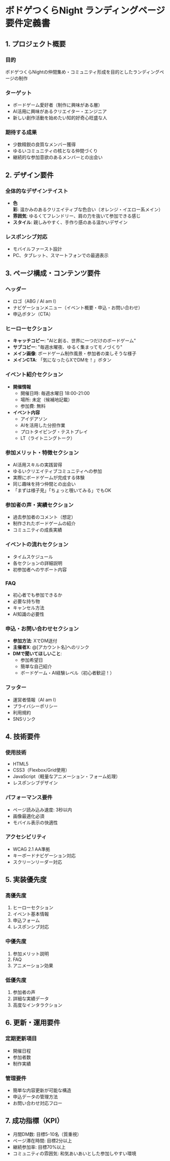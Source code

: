 # ボドゲつくらNight ランディングページ要件定義書

## 1. プロジェクト概要

### 目的
ボドゲつくらNightの仲間集め・コミュニティ形成を目的としたランディングページの制作

### ターゲット
- ボードゲーム愛好者（制作に興味がある層）
- AI活用に興味があるクリエイター・エンジニア
- 新しい創作活動を始めたい知的好奇心旺盛な人

### 期待する成果
- 少数精鋭の良質なメンバー獲得
- ゆるいコミュニティの核となる仲間づくり
- 継続的な参加意欲のあるメンバーとの出会い

## 2. デザイン要件

### 全体的なデザインテイスト
- **色彩**: 温かみのあるクリエイティブな色合い（オレンジ・イエロー系メイン）
- **雰囲気**: ゆるくてフレンドリー、肩の力を抜いて参加できる感じ
- **スタイル**: 親しみやすく、手作り感のある温かいデザイン

### レスポンシブ対応
- モバイルファースト設計
- PC、タブレット、スマートフォンでの最適表示

## 3. ページ構成・コンテンツ要件

### ヘッダー
- ロゴ（ABG / AI am I）
- ナビゲーションメニュー（イベント概要・申込・お問い合わせ）
- 申込ボタン（CTA）

### ヒーローセクション
- **キャッチコピー**: "AIと創る、世界に一つだけのボードゲーム"
- **サブコピー**: "毎週水曜夜、ゆるく集まってモノづくり"
- **メイン画像**: ボードゲーム制作風景・参加者の楽しそうな様子
- **メインCTA**: 「気になったらXでDMを！」ボタン

### イベント紹介セクション
- **開催情報**
  - 開催日時: 毎週水曜日 18:00-21:00
  - 場所: 未定（候補地記載）
  - 参加費: 無料
- **イベント内容**
  - アイデアソン
  - AIを活用した分担作業
  - プロトタイピング・テストプレイ
  - LT（ライトニングトーク）

### 参加メリット・特徴セクション
- AI活用スキルの実践習得
- ゆるいクリエイティブコミュニティへの参加
- 実際にボードゲームが完成する体験
- 同じ趣味を持つ仲間との出会い
- 「まずは様子見」「ちょっと覗いてみる」でもOK

### 参加者の声・実績セクション
- 過去参加者のコメント（想定）
- 制作されたボードゲームの紹介
- コミュニティの成長実績

### イベントの流れセクション
- タイムスケジュール
- 各セクションの詳細説明
- 初参加者へのサポート内容

### FAQ
- 初心者でも参加できるか
- 必要な持ち物
- キャンセル方法
- AI知識の必要性

### 申込・お問い合わせセクション
- **参加方法**: XでDM送付
- **主催者X**: @[アカウント名]へのリンク
- **DMで聞いてほしいこと**: 
  - 参加希望日
  - 簡単な自己紹介
  - ボードゲーム・AI経験レベル（初心者歓迎！）

### フッター
- 運営者情報（AI am I）
- プライバシーポリシー
- 利用規約
- SNSリンク

## 4. 技術要件

### 使用技術
- HTML5
- CSS3（Flexbox/Grid使用）
- JavaScript（軽量なアニメーション・フォーム処理）
- レスポンシブデザイン

### パフォーマンス要件
- ページ読み込み速度: 3秒以内
- 画像最適化必須
- モバイル表示の快適性

### アクセシビリティ
- WCAG 2.1 AA準拠
- キーボードナビゲーション対応
- スクリーンリーダー対応

## 5. 実装優先度

### 高優先度
1. ヒーローセクション
2. イベント基本情報
3. 申込フォーム
4. レスポンシブ対応

### 中優先度
1. 参加メリット説明
2. FAQ
3. アニメーション効果

### 低優先度
1. 参加者の声
2. 詳細な実績データ
3. 高度なインタラクション

## 6. 更新・運用要件

### 定期更新項目
- 開催日程
- 参加者数
- 制作実績

### 管理要件
- 簡単な内容更新が可能な構造
- 申込データの管理方法
- お問い合わせ対応フロー

## 7. 成功指標（KPI）

- 月間DM数: 目標5-10名（質重視）
- ページ滞在時間: 目標2分以上
- 継続参加率: 目標70%以上
- コミュニティの雰囲気: 和気あいあいとした参加しやすい環境
